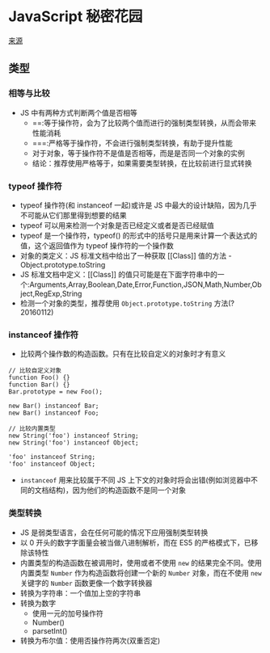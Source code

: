# JavaScript 秘密花园

[来源](http://bonsaiden.github.io/JavaScript-Garden/zh/#types)

## 类型

### 相等与比较
* JS 中有两种方式判断两个值是否相等
    - ==:等于操作符，会为了比较两个值而进行的强制类型转换，从而会带来性能消耗
    - ===:严格等于操作符，不会进行强制类型转换，有助于提升性能
    - 对于对象，等于操作符不是值是否相等，而是是否同一个对象的实例
    - 结论：推荐使用严格等于，如果需要类型转换，在比较前进行显式转换

### typeof 操作符
* typeof 操作符(和 instanceof 一起)或许是 JS 中最大的设计缺陷，因为几乎不可能从它们那里得到想要的结果
* typeof 可以用来检测一个对象是否已经定义或者是否已经赋值
* typeof 是一个操作符，typeof() 的形式中的括号只是用来计算一个表达式的值，这个返回值作为 typeof 操作符的一个操作数
* 对象的类定义：JS 标准文档中给出了一种获取 [[Class]] 值的方法 - Object.prototype.toString
* JS 标准文档中定义：[[Class]] 的值只可能是在下面字符串中的一个:Arguments,Array,Boolean,Date,Error,Function,JSON,Math,Number,Object,RegExp,String
* 检测一个对象的类型，推荐使用 `Object.prototype.toString` 方法(?20160112)

### instanceof 操作符
* 比较两个操作数的构造函数。只有在比较自定义的对象时才有意义
```JS
// 比较自定义对象
function Foo() {}
function Bar() {}
Bar.prototype = new Foo();

new Bar() instanceof Bar;
new Bar() instanceof Foo;

// 比较内置类型
new String('foo') instanceof String;
new String('foo') instanceof Object;

'foo' instanceof String;
'foo' instanceof Object;
```

* `instanceof` 用来比较属于不同 JS 上下文的对象时将会出错(例如浏览器中不同的文档结构)，因为他们的构造函数不是同一个对象

### 类型转换
* JS 是弱类型语言，会在任何可能的情况下应用强制类型转换
* 以 0 开头的数字字面量会被当做八进制解析，而在 ES5 的严格模式下，已移除该特性
* 内置类型的构造函数在被调用时，使用或者不使用 `new` 的结果完全不同。使用内置类型 `Number` 作为构造函数将创建一个新的 `Number` 对象，而在不使用 `new` 关键字的 `Number` 函数更像一个数字转换器
* 转换为字符串：一个值加上空的字符串
* 转换为数字
    - 使用一元的加号操作符
    - Number()
    - parsetInt()
* 转换为布尔值：使用否操作符两次(双重否定)
